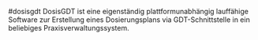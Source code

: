 #dosisgdt
DosisGDT ist eine eigenständig plattformunabhängig lauffähige Software zur Erstellung eines Dosierungsplans via GDT-Schnittstelle in ein beliebiges Praxisverwaltungssystem.
